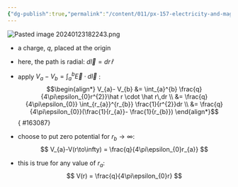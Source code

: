 ```yaml
---
{"dg-publish":true,"permalink":"/content/011/px-157-electricity-and-magnetism/px-157-b-electric-fields/ii-potentials/px-157-b8b-potential-of-a-point-charge/","noteIcon":"1","created":"2025-08-27T13:14:00.320+01:00","updated":"2024-11-26T20:08:30.000+00:00"}
---
```


![Pasted image 20240123182243.png](/img/user/pics/Pasted%20image%2020240123182243.png)
- a charge, $q$, placed at the origin
- here, the path is radial: $d\vec l = dr\,\hat r$
- apply $V_{a}-V_{b} = \int_{a}^{b}\vec E \cdot d\vec l$ :
$$\begin{align*}
V_{a}- V_{b} &= \int_{a}^{b} \frac{q}{4\pi\epsilon_{0}r^{2}}\hat r \cdot \hat r\,dr \\
&= \frac{q}{4\pi\epsilon_{0}} \int_{r_{a}}^{r_{b}} \frac{1}{r^{2}}dr \\
&= \frac{q}{4\pi\epsilon_{0}}(\frac{1}{r_{a}}- \frac{1}{r_{b}})
\end{align*}$$
{ #163087}

- choose to put zero potential for $r_{b}\to \infty$:
$$
V_{a}-V(r\to\infty) = \frac{q}{4\pi\epsilon_{0}r_{a}}
$$
- this is true for any value of $r_{a}$:
$$
V(r) = \frac{q}{4\pi\epsilon_{0}r}
$$
